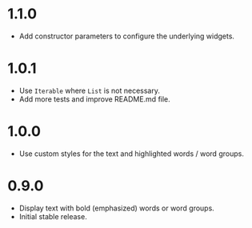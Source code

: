 # 1.1.0

* Add constructor parameters to configure the underlying widgets.

# 1.0.1

* Use `Iterable` where `List` is not necessary.
* Add more tests and improve README.md file.

# 1.0.0

* Use custom styles for the text and highlighted words / word groups.

# 0.9.0

* Display text with bold (emphasized) words or word groups.
* Initial stable release.